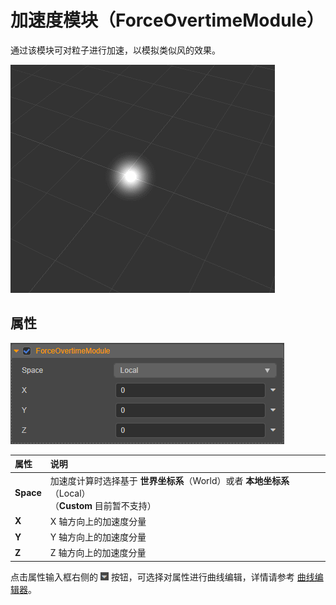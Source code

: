 # 加速度模块（ForceOvertimeModule）

通过该模块可对粒子进行加速，以模拟类似风的效果。

![force_overtime](module/force_overtime.gif)

## 属性

![force_module](module/force_module.png)

| 属性 | 说明 |
| :--- | :--- |
| **Space** | 加速度计算时选择基于 **世界坐标系**（World）或者 **本地坐标系**（Local）<br>（**Custom** 目前暂不支持） |
| **X** | X 轴方向上的加速度分量 |
| **Y** | Y 轴方向上的加速度分量 |
| **Z** | Z 轴方向上的加速度分量 |

点击属性输入框右侧的 ![menu button](main-module/menu-button.png) 按钮，可选择对属性进行曲线编辑，详情请参考 [曲线编辑器](./editor/curve-editor.md)。

